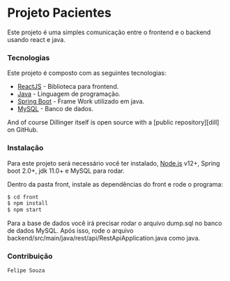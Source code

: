 # Projeto Pacientes

Este projeto é uma simples comunicação entre o frontend e o backend usando react e java.

### Tecnologias

Este projeto é composto com as seguintes tecnologias:

* [ReactJS] - Biblioteca para frontend.
* [Java] - Linguagem de programação.
* [Spring Boot] - Frame Work utilizado em java.
* [MySQL] - Banco de dados.

And of course Dillinger itself is open source with a [public repository][dill]
 on GitHub.

### Instalação

Para este projeto será necessário você ter instalado, [Node.js](https://nodejs.org/) v12+, Spring boot 2.0+, jdk 11.0+ e MySQL para rodar.

Dentro da pasta front, instale as dependências do front e rode o programa:

```sh
$ cd front
$ npm install
$ npm start
```

Para a base de dados você irá precisar rodar o arquivo dump.sql no banco de dados MySQL. Após isso, rode o arquivo backend/src/main/java/rest/api/RestApiApplication.java como java.


### Contribuição
    Felipe Souza

   [Java]: <https://docs.oracle.com/en/java/javase/11/>
   [Spring Boot]: <https://spring.io/projects/spring-boot>
   [ReactJS]: <https://reactjs.org/docs/getting-started.html>
   [MySQL]: <https://dev.mysql.com/doc/>

